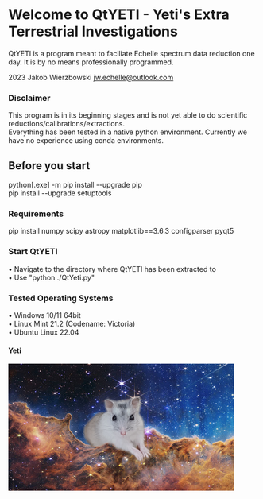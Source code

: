 # Welcome to QtYETI - Yeti's Extra Terrestrial Investigations
QtYETI is a program meant to faciliate Echelle spectrum data reduction one day.
It is by no means professionally programmed.

2023 Jakob Wierzbowski <jw.echelle@outlook.com>

### Disclaimer
This program is in its beginning stages and is not yet able to do scientific reductions/calibrations/extractions.  
Everything has been tested in a native python environment. Currently we have no experience using conda environments.

## Before you start
python[.exe] -m pip install --upgrade pip  
pip install --upgrade setuptools

### Requirements
pip install 
numpy
scipy
astropy
matplotlib==3.6.3
configparser
pyqt5

### Start QtYETI
• Navigate to the directory where QtYETI has been extracted to  
• Use "python ./QtYeti.py"  

### Tested Operating Systems
• Windows 10/11 64bit  
• Linux Mint 21.2 (Codename: Victoria)  
• Ubuntu Linux 22.04  

#### Yeti
<a href="URL_REDIRECT" target="blank"><img align="center" src="qt_yeti/yeti.png" height="256" /></a>
